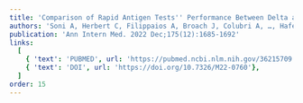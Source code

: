```yaml
---
title: 'Comparison of Rapid Antigen Tests'' Performance Between Delta and Omicron Variants of SARS-CoV-2 : A Secondary Analysis From a Serial Home Self-testing Study'
authors: 'Soni A, Herbert C, Filippaios A, Broach J, Colubri A, …, Hafer N, Luzuriaga K, Barton B, Heetderks W, Manabe YC, McManus D'
publication: 'Ann Intern Med. 2022 Dec;175(12):1685-1692'
links:
  [
    { 'text': 'PUBMED', url: 'https://pubmed.ncbi.nlm.nih.gov/36215709'},
    { 'text': 'DOI', url: 'https://doi.org/10.7326/M22-0760'},
  ]
order: 15
---
```

